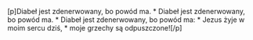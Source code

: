 [p]Diabeł jest zdenerwowany, bo powód ma. * Diabeł jest zdenerwowany, bo powód ma. * Diabeł jest zdenerwowany, bo powód ma: * Jezus żyje w moim sercu dziś, * moje grzechy są odpuszczone![/p]